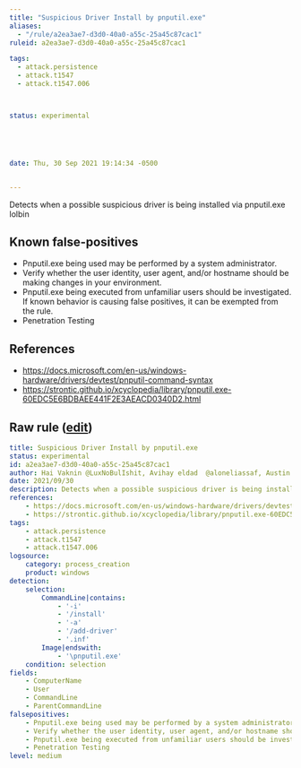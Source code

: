 ```yaml
---
title: "Suspicious Driver Install by pnputil.exe"
aliases:
  - "/rule/a2ea3ae7-d3d0-40a0-a55c-25a45c87cac1"
ruleid: a2ea3ae7-d3d0-40a0-a55c-25a45c87cac1

tags:
  - attack.persistence
  - attack.t1547
  - attack.t1547.006



status: experimental





date: Thu, 30 Sep 2021 19:14:34 -0500


---
```


Detects when a possible suspicious driver is being installed via pnputil.exe lolbin

<!--more-->


## Known false-positives

* Pnputil.exe being used may be performed by a system administrator.
* Verify whether the user identity, user agent, and/or hostname should be making changes in your environment.
* Pnputil.exe being executed from unfamiliar users should be investigated. If known behavior is causing false positives, it can be exempted from the rule.
* Penetration Testing



## References

* https://docs.microsoft.com/en-us/windows-hardware/drivers/devtest/pnputil-command-syntax
* https://strontic.github.io/xcyclopedia/library/pnputil.exe-60EDC5E6BDBAEE441F2E3AEACD0340D2.html


## Raw rule ([edit](https://github.com/SigmaHQ/sigma/edit/master/rules/windows/process_creation/proc_creation_win_lolbins_suspicious_driver_installed_by_pnputil.yml))
```yaml
title: Suspicious Driver Install by pnputil.exe
status: experimental
id: a2ea3ae7-d3d0-40a0-a55c-25a45c87cac1
author: Hai Vaknin @LuxNoBulIshit, Avihay eldad  @aloneliassaf, Austin Songer @austinsonger
date: 2021/09/30
description: Detects when a possible suspicious driver is being installed via pnputil.exe lolbin
references:
    - https://docs.microsoft.com/en-us/windows-hardware/drivers/devtest/pnputil-command-syntax
    - https://strontic.github.io/xcyclopedia/library/pnputil.exe-60EDC5E6BDBAEE441F2E3AEACD0340D2.html
tags:
    - attack.persistence
    - attack.t1547
    - attack.t1547.006
logsource:
    category: process_creation
    product: windows
detection:
    selection:
        CommandLine|contains:
            - '-i'
            - '/install'
            - '-a'
            - '/add-driver'
            - '.inf'
        Image|endswith:
            - '\pnputil.exe'
    condition: selection
fields:
    - ComputerName
    - User
    - CommandLine
    - ParentCommandLine
falsepositives:
    - Pnputil.exe being used may be performed by a system administrator. 
    - Verify whether the user identity, user agent, and/or hostname should be making changes in your environment.
    - Pnputil.exe being executed from unfamiliar users should be investigated. If known behavior is causing false positives, it can be exempted from the rule.
    - Penetration Testing
level: medium

```
